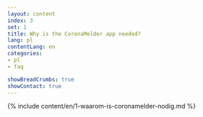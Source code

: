 ```yaml
---
layout: content
index: 3
set: 1
title: Why is the CoronaMelder app needed?
lang: pl
contentLang: en
categories:
- pl
- faq

showBreadCrumbs: true
showContact: true
---
```

{% include content/en/1-waarom-is-coronamelder-nodig.md %}
